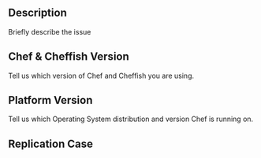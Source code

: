 ## Description

Briefly describe the issue

## Chef & Cheffish Version

Tell us which version of Chef and Cheffish you are using.

## Platform Version

Tell us which Operating System distribution and version Chef is running on.

## Replication Case
<!--- Tell us what steps to take to replicate your problem.  See [How to create a Minimal, Complete, and Verifiable example](https://stackoverflow.com/help/mcve)
for information on how to create a good replication case. -->